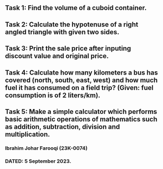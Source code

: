 ## Task 1: Find the volume of a cuboid container.
## Task 2: Calculate the hypotenuse of a right angled triangle with given two sides.
## Task 3: Print the sale price after inputing discount value and original price.
## Task 4: Calculate how many kilometers a bus has covered (north, south, east, west) and how much fuel it has consumed on a field trip? (Given: fuel consumption is of 2 liters/km).
## Task 5: Make a simple calculator which performs basic arithmetic operations of mathematics such as addition, subtraction, division and multiplication.

### Ibrahim Johar Farooqi (23K-0074) 
### DATED: 5 September 2023.
